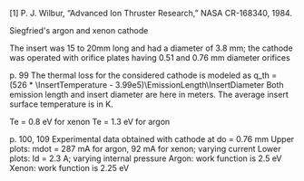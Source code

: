 [1] P. J. Wilbur, “Advanced Ion Thruster Research,” NASA CR-168340, 1984.

Siegfried's argon and xenon cathode

The insert was 15 to 20mm long and had a diameter of 3.8 mm; the cathode was operated with orifice plates having 0.51 and 0.76 mm diameter orifices


p. 99
The thermal loss for the considered cathode is modeled as
q_th = (526 * \InsertTemperature -  3.99e5)\EmissionLength\InsertDiameter
Both emission length and insert diameter are here in meters. The average insert surface temperature is in K.

Te = 0.8 eV for xenon
Te = 1.3 eV for argon

p. 100, 109
Experimental data obtained with cathode at do = 0.76 mm
Upper plots: mdot = 287 mA for argon, 92 mA for xenon; varying current
Lower plots: Id = 2.3 A; varying internal pressure
Argon: work function is 2.5 eV
Xenon: work function is 2.25 eV


